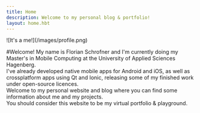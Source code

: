 ```yaml
---
title: Home
description: Welcome to my personal blog & portfolio!
layout: home.hbt
---
```


<p/>
![It's a me!](/images/profile.png)

#Welcome!
My name is Florian Schrofner and I'm currently doing my Master's in Mobile Computing at the University of Applied Sciences Hagenberg.  
I've already developed native mobile apps for Android and iOS, as well as crossplatform apps using Qt and Ionic, releasing some of  my finished work under open-source licences.  
Welcome to my personal website and blog where you can find some information about me and my projects.  
You should consider this website to be my virtual portfolio & playground.  

<a href="https://www.facebook.com/florian.schrofner" target="_blank" class="icons">
  <i class="fa fa-facebook-square fa-3x" id="fb-icon"></i>
</a>
<a href="https://twitter.com/fschrofner" target="_blank" class="icons">
  <i class="fa fa-twitter-square fa-3x" id="tw-icon" style="margin-left:1rem"></i>
</a>
<a href="https://bitbucket.org/fschrofner" target="_blank" class="icons">
  <i class="fa fa-bitbucket-square fa-3x"  id="bb-icon" style="margin-left:1rem"></i>
</a>
